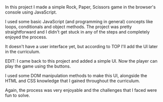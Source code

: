 In this project I made a simple Rock, Paper, Scissors game in the browser's console using JavaScript.

I used some basic JavaScript (and programming in general) concepts like loops, conditionals and object methods. The project was pretty straightforward and I didn't get stuck in any of the steps and completely enjoyed the process.

It doesn't have a user interface yet, but according to TOP I'll add the UI later in the curriculum.

EDIT: I came back to this project and added a simple UI. Now the player can play the game using the buttons.

I used some DOM manipulation methods to make this UI, alongside the HTML and CSS knowledge that I gained throughout the curriculum.

Again, the process was very enjoyable and the challenges that I faced were fun to solve.